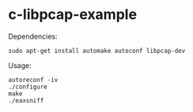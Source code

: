 # c-libpcap-example

Dependencies:

```
sudo apt-get install automake autoconf libpcap-dev
```

Usage:

```
autoreconf -iv
./configure
make
./eaxsniff
```
